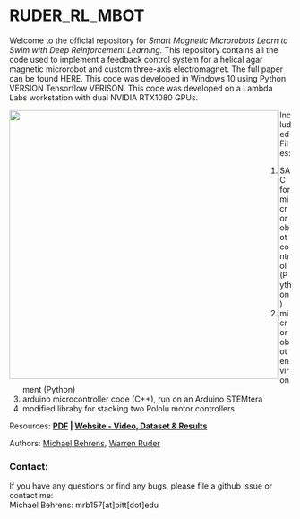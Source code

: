 # RUDER_RL_MBOT


Welcome to the official repository for _Smart Magnetic Microrobots Learn to Swim with Deep Reinforcement Learning._ This repository contains all the code used to implement a feedback control system for a helical agar magnetic microrobot and custom three-axis electromagnet.  The full paper can be found HERE. This code was developed in Windows 10 using Python VERSION Tensorflow VERISON. This code was developed on a Lambda Labs workstation with dual NVIDIA RTX1080 GPUs. 

<img align="left" src="data/readme_images/Figure1.jpg" height=480px>

Included Files:
1) SAC for microrobot control (Python)
2) microrobot environment (Python)
3) arduino microcontroller code (C++), run on an Arduino STEMtera
4) modified libraby for stacking two Pololu motor controllers

Resources: <b> [PDF](https://arxiv.org/abs/1910.02550) | [Website - Video, Dataset & Results](https://sites.google.com/view/cleargrasp) </b>

Authors: [Michael Behrens](https://www.linkedin.com/in/michael-behrens-phd/), [Warren Ruder](https://www.warrenruder.com/)

### Contact:

If you have any questions or find any bugs, please file a github issue or contact me:  
Michael Behrens: mrb157[at]pitt[dot]edu
